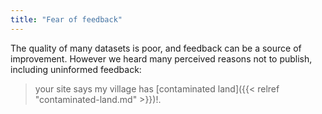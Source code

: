 ```yaml
---
title: "Fear of feedback"
---
```


The quality of many datasets is poor, and feedback can be a source of improvement. However we heard many perceived reasons not to publish, including uninformed feedback:

> your site says my village has [contaminated land]({{< relref "contaminated-land.md" >}})!.
